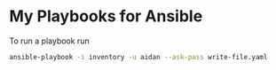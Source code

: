 # My Playbooks for Ansible

To run a playbook run

```bash
ansible-playbook -i inventory -u aidan --ask-pass write-file.yaml
```
